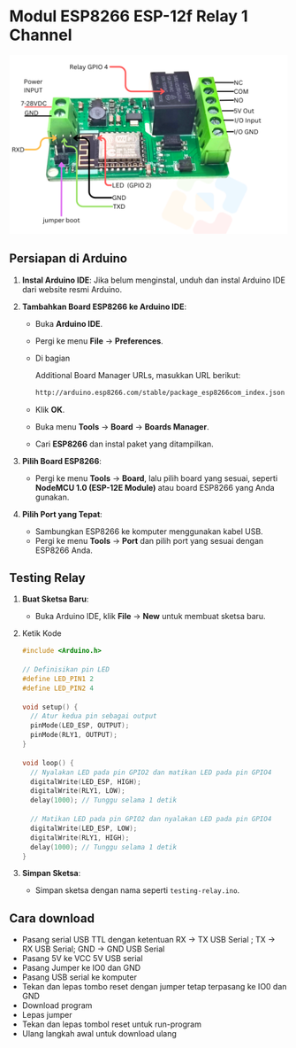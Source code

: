 # Modul ESP8266 ESP-12f Relay 1 Channel 
![skematik](./assets/skematik.png)

## Persiapan di Arduino

1. **Instal Arduino IDE**: Jika belum menginstal, unduh dan instal Arduino IDE dari website resmi Arduino.

2. **Tambahkan Board ESP8266 ke Arduino IDE**:

   - Buka **Arduino IDE**.

   - Pergi ke menu **File** → **Preferences**.

   - Di bagian 

     Additional Board Manager URLs, masukkan URL berikut:

     ```bash
     http://arduino.esp8266.com/stable/package_esp8266com_index.json
     ```

   - Klik **OK**.

   - Buka menu **Tools** → **Board** → **Boards Manager**.

   - Cari **ESP8266** dan instal paket yang ditampilkan.

3. **Pilih Board ESP8266**:

   - Pergi ke menu **Tools** → **Board**, lalu pilih board yang sesuai, seperti **NodeMCU 1.0 (ESP-12E Module)** atau board ESP8266 yang Anda gunakan.

4. **Pilih Port yang Tepat**:

   - Sambungkan ESP8266 ke komputer menggunakan kabel USB.
   - Pergi ke menu **Tools** → **Port** dan pilih port yang sesuai dengan ESP8266 Anda.



## Testing Relay

1. **Buat Sketsa Baru**:

   - Buka Arduino IDE, klik **File** → **New** untuk membuat sketsa baru.

2. Ketik Kode 

   ```c++
   #include <Arduino.h>
   
   // Definisikan pin LED
   #define LED_PIN1 2
   #define LED_PIN2 4
   
   void setup() {
     // Atur kedua pin sebagai output
     pinMode(LED_ESP, OUTPUT);
     pinMode(RLY1, OUTPUT);
   }
   
   void loop() {
     // Nyalakan LED pada pin GPIO2 dan matikan LED pada pin GPIO4
     digitalWrite(LED_ESP, HIGH);
     digitalWrite(RLY1, LOW);
     delay(1000); // Tunggu selama 1 detik
   
     // Matikan LED pada pin GPIO2 dan nyalakan LED pada pin GPIO4
     digitalWrite(LED_ESP, LOW);
     digitalWrite(RLY1, HIGH);
     delay(1000); // Tunggu selama 1 detik
   }
   ```

3. **Simpan Sketsa**:

   - Simpan sketsa dengan nama seperti `testing-relay.ino`.



## Cara download

- Pasang serial USB TTL dengan ketentuan RX -> TX USB Serial ; TX -> RX USB Serial; GND -> GND USB Serial
- Pasang 5V ke VCC 5V USB serial
- Pasang Jumper ke IO0 dan GND
- Pasang USB serial ke komputer
- Tekan dan lepas tombo reset dengan jumper tetap terpasang ke IO0 dan GND
- Download program 
- Lepas jumper
- Tekan dan lepas tombol reset untuk run-program
- Ulang langkah awal untuk download ulang